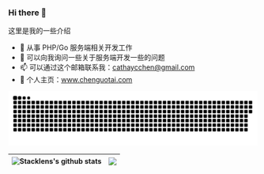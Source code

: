 ### Hi there 👋

这里是我的一些介绍

- 🔭 从事 PHP/Go 服务端相关开发工作
- 💬 可以向我询问一些关于服务端开发一些的问题
- 📫 可以通过这个邮箱联系我：cathaycchen@gmail.com
- :tiger:  个人主页：www.chenguotai.com

![snake](./assets/github-contribution-grid-snake.svg)
 
| <img align="center" src="https://github-readme-stats.vercel.app/api?username=Cathay-Chen&show_icons=true&include_all_commits=true&theme=buefy&hide_border=true" alt="Stacklens's github stats" /> | <img align="center" src="https://github-readme-stats.vercel.app/api/top-langs/?username=Cathay-Chen&layout=compact&theme=buefy&hide_border=true" /> |
| ------------- | ------------- |

